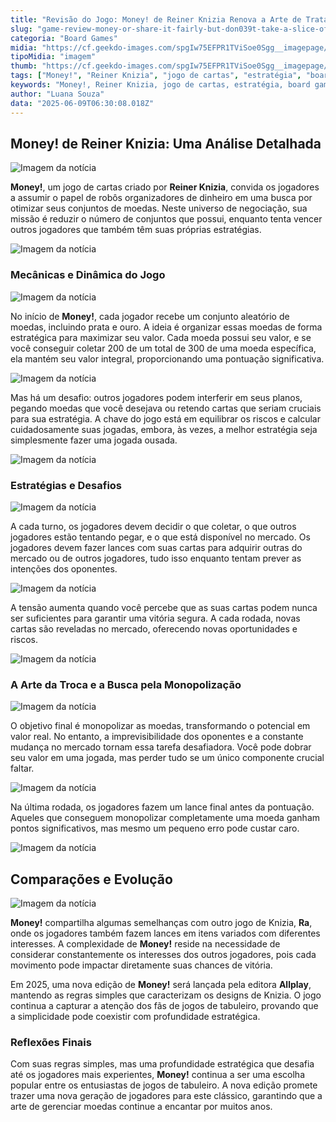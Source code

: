```yaml
---
title: "Revisão do Jogo: Money! de Reiner Knizia Renova a Arte de Tratar Moedas"
slug: "game-review-money-or-share-it-fairly-but-don039t-take-a-slice-of-my-pie"
categoria: "Board Games"
midia: "https://cf.geekdo-images.com/spgIw75EFPR1TViSoe0Sgg__imagepage/img/vDR53EX3l0pd0Nsq7L2PTzYQxlc=/fit-in/900x600/filters:no_upscale():strip_icc()/pic8469504.jpg"
tipoMidia: "imagem"
thumb: "https://cf.geekdo-images.com/spgIw75EFPR1TViSoe0Sgg__imagepage/img/vDR53EX3l0pd0Nsq7L2PTzYQxlc=/fit-in/900x600/filters:no_upscale():strip_icc()/pic8469504.jpg"
tags: ["Money!", "Reiner Knizia", "jogo de cartas", "estratégia", "board game", "Allplay", "2025", "mecânicas de jogo", "mercado", "moedas", "revisão"]
keywords: "Money!, Reiner Knizia, jogo de cartas, estratégia, board game, Allplay, 2025, mecânicas de jogo, mercado, moedas, revisão"
author: "Luana Souza"
data: "2025-06-09T06:30:08.018Z"
---
```


## Money! de Reiner Knizia: Uma Análise Detalhada

![Imagem da notícia](https://cf.geekdo-images.com/mjjvgy_dUwZ9Mws5oJ7fgw__imagepage/img/o1gkDs4nFPu-RrM9G8UqJ8Acx58=/fit-in/900x600/filters:no_upscale():strip_icc()/pic7679068.jpg)

**Money!**, um jogo de cartas criado por **Reiner Knizia**, convida os jogadores a assumir o papel de robôs organizadores de dinheiro em uma busca por otimizar seus conjuntos de moedas. Neste universo de negociação, sua missão é reduzir o número de conjuntos que possui, enquanto tenta vencer outros jogadores que também têm suas próprias estratégias.

![Imagem da notícia](https://cf.geekdo-images.com/794kNebjfDNThZnF4DVkzQ__imagepage/img/Ez4hND60SYyZtnXCMpuSyFwlkfg=/fit-in/900x600/filters:no_upscale():strip_icc()/pic3107288.jpg)

### Mecânicas e Dinâmica do Jogo

![Imagem da notícia](https://cf.geekdo-images.com/eO-25O9hzPLfx8g6h-jiZQ__imagepage/img/rHb1lVeZL3kxepnIZBhaRbj9ycA=/fit-in/900x600/filters:no_upscale():strip_icc()/pic8924497.png)

No início de **Money!**, cada jogador recebe um conjunto aleatório de moedas, incluindo prata e ouro. A ideia é organizar essas moedas de forma estratégica para maximizar seu valor. Cada moeda possui seu valor, e se você conseguir coletar 200 de um total de 300 de uma moeda específica, ela mantém seu valor integral, proporcionando uma pontuação significativa.

![Imagem da notícia](https://cf.geekdo-images.com/djj_UxezCl6ql5znMu6TXg__imagepage/img/qS4Q2GKCS0G9EuKsco3VhIIUgYw=/fit-in/900x600/filters:no_upscale():strip_icc()/pic8924539.jpg)

Mas há um desafio: outros jogadores podem interferir em seus planos, pegando moedas que você desejava ou retendo cartas que seriam cruciais para sua estratégia. A chave do jogo está em equilibrar os riscos e calcular cuidadosamente suas jogadas, embora, às vezes, a melhor estratégia seja simplesmente fazer uma jogada ousada.

![Imagem da notícia](https://cf.geekdo-images.com/bhb5KScE5rKcCd55vL0uJA__imagepage/img/ZSIMB_asdpwoYDxa5zEdgLKg_Fg=/fit-in/900x600/filters:no_upscale():strip_icc()/pic8924540.jpg)

### Estratégias e Desafios

![Imagem da notícia](https://cf.geekdo-images.com/kdNnoOSICYHB59qyL98XXQ__imagepage/img/qlWe3nhGUPSQq4s8Fnco7CNLOBA=/fit-in/900x600/filters:no_upscale():strip_icc()/pic8924541.jpg)

A cada turno, os jogadores devem decidir o que coletar, o que outros jogadores estão tentando pegar, e o que está disponível no mercado. Os jogadores devem fazer lances com suas cartas para adquirir outras do mercado ou de outros jogadores, tudo isso enquanto tentam prever as intenções dos oponentes.

![Imagem da notícia](https://cf.geekdo-images.com/necIvSTzVF_dea8OAt1Yqg__imagepage/img/jJz8K58TD420CopW3hdBtT2WI4M=/fit-in/900x600/filters:no_upscale():strip_icc()/pic8924542.jpg)

A tensão aumenta quando você percebe que as suas cartas podem nunca ser suficientes para garantir uma vitória segura. A cada rodada, novas cartas são reveladas no mercado, oferecendo novas oportunidades e riscos.

![Imagem da notícia](https://cf.geekdo-images.com/5j46N34zlL-smX7lOosgow__imagepage/img/Y9l_AvBr1zXEyMeASp4lx2khSnc=/fit-in/900x600/filters:no_upscale():strip_icc()/pic8924543.jpg)

### A Arte da Troca e a Busca pela Monopolização

![Imagem da notícia](https://cf.geekdo-images.com/na83EBMtGPhRQCMD1hnyEg__imagepage/img/C1GIspkzkX8z-_ylyMFObwVkUvU=/fit-in/900x600/filters:no_upscale():strip_icc()/pic8924545.jpg)

O objetivo final é monopolizar as moedas, transformando o potencial em valor real. No entanto, a imprevisibilidade dos oponentes e a constante mudança no mercado tornam essa tarefa desafiadora. Você pode dobrar seu valor em uma jogada, mas perder tudo se um único componente crucial faltar.

![Imagem da notícia](https://cf.geekdo-images.com/wWnSdRV95QZW8ysoWOhvnw__imagepage/img/cJ3BsxxUVXZnTP7kAANHCT6zBLU=/fit-in/900x600/filters:no_upscale():strip_icc()/pic8924546.jpg)

Na última rodada, os jogadores fazem um lance final antes da pontuação. Aqueles que conseguem monopolizar completamente uma moeda ganham pontos significativos, mas mesmo um pequeno erro pode custar caro.

![Imagem da notícia](https://cf.geekdo-images.com/OzJSSs-gt2T2sI5iZkB7ZQ__imagepage/img/PoC4LD48Gp9QAvVHV-g5Nh-O4FE=/fit-in/900x600/filters:no_upscale():strip_icc()/pic196408.jpg)

## Comparações e Evolução

![Imagem da notícia](https://cf.geekdo-images.com/YbwetBluMYtOaCX-9wG6_Q__imagepage/img/edToJmBjLzEKus3Iw-CpUNyTc7U=/fit-in/900x600/filters:no_upscale():strip_icc()/pic6350760.png)

**Money!** compartilha algumas semelhanças com outro jogo de Knizia, **Ra**, onde os jogadores também fazem lances em itens variados com diferentes interesses. A complexidade de **Money!** reside na necessidade de considerar constantemente os interesses dos outros jogadores, pois cada movimento pode impactar diretamente suas chances de vitória.

Em 2025, uma nova edição de **Money!** será lançada pela editora **Allplay**, mantendo as regras simples que caracterizam os designs de Knizia. O jogo continua a capturar a atenção dos fãs de jogos de tabuleiro, provando que a simplicidade pode coexistir com profundidade estratégica.

### Reflexões Finais

Com suas regras simples, mas uma profundidade estratégica que desafia até os jogadores mais experientes, **Money!** continua a ser uma escolha popular entre os entusiastas de jogos de tabuleiro. A nova edição promete trazer uma nova geração de jogadores para este clássico, garantindo que a arte de gerenciar moedas continue a encantar por muitos anos.
